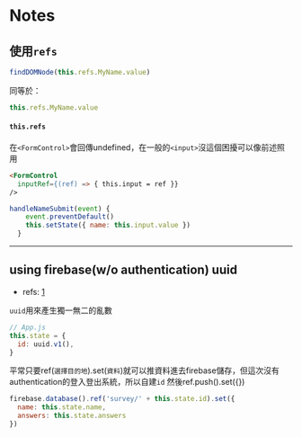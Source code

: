 # Notes 

## 使用`refs`

```js
findDOMNode(this.refs.MyName.value)
```
同等於：
```js
this.refs.MyName.value
```

#### `this.refs`
在`<FormControl>`會回傳undefined，在一般的`<input>`沒這個困擾可以像前述照用
```html
<FormControl
  inputRef={(ref) => { this.input = ref }}
/>
```
```js
handleNameSubmit(event) {
    event.preventDefault()
    this.setState({ name: this.input.value })
  }
```
---

## using firebase(w/o authentication) uuid

* refs: [1](https://stackoverflow.com/questions/47125842/firebase-push-and-set)

`uuid`用來產生獨一無二的亂數
```js
// App.js
this.state = {
  id: uuid.v1(),
}
```

平常只要ref(`選擇目的地`).set(`資料`)就可以推資料進去firebase儲存，但這次沒有authentication的登入登出系統，所以自建`id`
然後ref.push().set({})
```js
firebase.database().ref('survey/' + this.state.id).set({
  name: this.state.name,
  answers: this.state.answers
})
```
